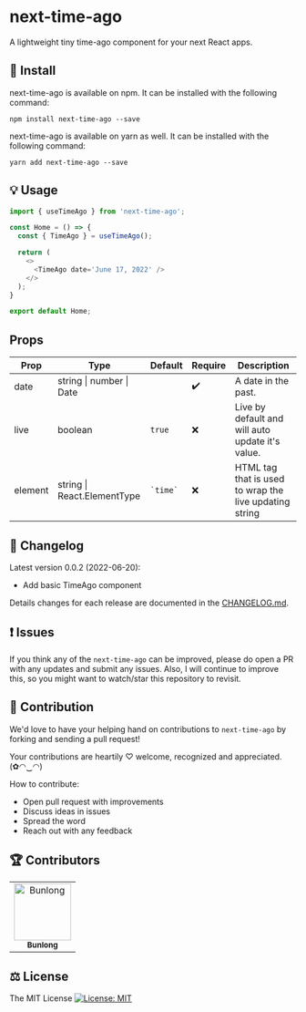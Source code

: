 # next-time-ago

A lightweight tiny time-ago component for your next React apps.

## 🔧 Install

next-time-ago is available on npm. It can be installed with the following command:

```
npm install next-time-ago --save
```

next-time-ago is available on yarn as well. It can be installed with the following command:

```
yarn add next-time-ago --save
```

## 💡 Usage

```ts
import { useTimeAgo } from 'next-time-ago';

const Home = () => {
  const { TimeAgo } = useTimeAgo();

  return (
    <>
      <TimeAgo date='June 17, 2022' />
    </>
  );
}

export default Home;
```

## Props

<table>
  <thead>
    <tr>
      <th>Prop</th>
      <th>Type</th>
      <th>Default</th>
      <th>Require</th>
      <th>Description</th>
    </tr>
  <thead>
  <tbody>
    <tr>
      <td>date</td>
      <td>string | number | Date</td>
      <td></td>
      <td>✔️</td>
      <td>A date in the past.</td>
    </tr>
    <tr>
      <td>live</td>
      <td>boolean</td>
      <td><code>true</code></td>
      <td>❌</td>
      <td>Live by default and will auto update it's value.</td>
    </tr>
    <tr>
      <td>element</td>
      <td>string | React.ElementType<any></td>
      <td><code>`time`<any></code></td>
      <td>❌</td>
      <td>HTML tag that is used to wrap the live updating string</td>
    </tr>
  </tbody>
</table>


## 📜 Changelog

Latest version 0.0.2 (2022-06-20):

  * Add basic TimeAgo component

Details changes for each release are documented in the [CHANGELOG.md](https://github.com/Bunlong/react-papaparse/blob/master/CHANGELOG.md).

## ❗ Issues

If you think any of the `next-time-ago` can be improved, please do open a PR with any updates and submit any issues. Also, I will continue to improve this, so you might want to watch/star this repository to revisit.

## 💪 Contribution

We'd love to have your helping hand on contributions to `next-time-ago` by forking and sending a pull request!

Your contributions are heartily ♡ welcome, recognized and appreciated. (✿◠‿◠)

How to contribute:

- Open pull request with improvements
- Discuss ideas in issues
- Spread the word
- Reach out with any feedback

## 🏆 Contributors

<table>
  <tr>
    <td align="center">
      <a href="https://github.com/Bunlong">
        <img src="https://avatars0.githubusercontent.com/u/1308397?s=400&u=945dc6b97571e2b98b659d34b1c81ae2514046bf&v=4" width="100" alt="Bunlong" />
        <br />
        <sub>
          <b>Bunlong</b>
        </sub>
      </a>
    </td>
  </tr>
</table>

## ⚖️ License

The MIT License [![License: MIT](https://img.shields.io/badge/License-MIT-yellow.svg)](https://opensource.org/licenses/MIT)

